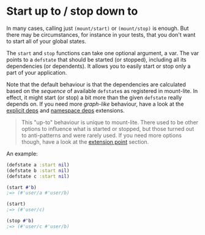 # Start up to / stop down to

In many cases, calling just `(mount/start)` or `(mount/stop)` is enough.
But there may be circumstances, for instance in your tests, that you don't want to start all of your global states.

The `start` and `stop` functions can take one optional argument, a var.
The var points to a `defstate` that should be started (or stopped), including all its dependencies (or dependents).
It allows you to easily start or stop only a part of your application.

Note that the default behaviour is that the dependencies are calculated based on the _sequence_ of available `defstate`s as registered in mount-lite.
In effect, it might start (or stop) a bit more than the given `defstate` really depends on.
If you need more _graph-like_ behaviour, have a look at the [explicit deps](mount.extensions.explicit-deps.html) and [namespace deps](mount.extensions.namespace-deps.html) extensions.

> This "up-to" behaviour is unique to mount-lite.
> There used to be other options to influence what is started or stopped, but those turned out to anti-patterns and were rarely used.
> If you need more options though, have a look at the [extension point](05-extension-point.html) section.

An example:

```clj
(defstate a :start nil)
(defstate b :start nil)
(defstate c :start nil)

(start #'b)
;=> (#'user/a #'user/b)

(start)
;=> (#'user/c)

(stop #'b)
;=> (#'user/c #'user/b)
```
